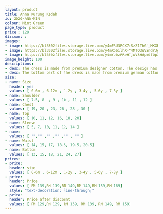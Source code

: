 ```yaml
---
layout: product
title: Anna Kurung Kedah
id: 2020-ANN-MIN
colour: Mint Green
page_type: product
price : 129
discount : 
images:
- image: https://bl3302files.storage.live.com/y4mERU3PCX7rSzZ1ThGf_MKXRLlyeIu6GKYNuJAlgRuR-1akLGCsr7GIQ3j_PbvlsOQmDYYMjeh1N3xUPdMMg1tpwqLZlYxw95j4RMdJ_yeYXj7bpqxxKmSiosre0WRaveYMnRlycNgizBU3hsYg4SuofkqpCJ189aSlCltGL8hqKvJNHZ65L3OWVVWW2f4gq56?width=819&height=1024&cropmode=none
- image: https://bl3302files.storage.live.com/y4mXp6ilhX-Y4MTQ3uVandYJggija1Ir7JNdZsrm-ws6ZEg2lw8z-NHd82eU-Cr58Pks7gpewaF9iWopazLL7DEkMjY1Hu6oMTQRH-D-K6Fu_K4dy2n5RGaS1M1FxCGI2HlOWsylxbPBAt8sSFEpITzSHb1DYKkRnvJKS6iZEd8xCg9nFyimUr_u5FXTaFonbO0?width=819&height=1024&cropmode=none
- image: https://bl3302files.storage.live.com/y4mYo0zPReH7jwV8HGpndfbp39wO0p7Ed9cNSn-Sd0_jqxYEvdzPCujW72vrn8ABGYqKrkkspiw_bYOIb4SdnZDN7KEfPnmZxfrQk_mXSLhxQKeVefzV3pAkI1LiwkpOcoc9oLITax-0IdY-Y4MUTSqaHt5QapGrKvOtv-7NHRoOutyLtmTdqwro2ukB8c_zwsL?width=819&height=1024&cropmode=none
image_height: 100
descriptions:
- desc: The dress is made from premium designer cotton. The design has a round neck with zip at the back
- desc: The bottom part of the dress is made from premium german cotton. With fully elastic wais and long folded skirt
size:
- name: Size
  header: yes
  values: [ 0-6m , 6-12m , 1-2y , 3-4y , 5-6y , 7-8y ]
- name: Shoulder
  values: [ 7.5, 8  , 9 , 10 , 11 , 12 ]
- name: Chest
  values: [ 19, 20 , 23, 26 , 28 , 30 ]
- name: Top
  values: [ 10, 11, 12, 16, 18, 20]
- name: Sleeve
  values: [ 5, 7, 10, 11, 12, 14 ]
- name: 
  values: [ "","" ,"" ,"" ,"" , "" ]
- name: Waist
  values: [ 14, 15, 17, 18.5, 19.5, 20.5]
- name: Bottom
  values: [ 13, 15, 18, 21, 24, 27]
prices:
- price:
  header: size
  values: [ 0-6m , 6-12m , 1-2y , 3-4y , 5-6y , 7-8y ]
- price:
  header: Price
  values: [ RM 139,RM 139,RM 149,RM 149,RM 159,RM 169]
  style: "text-decoration: line-through;"
- price:
  header: Price after discount
  values: [ RM 129,RM 129, RM 139, RM 139, RN 149, RM 159]
---
```


